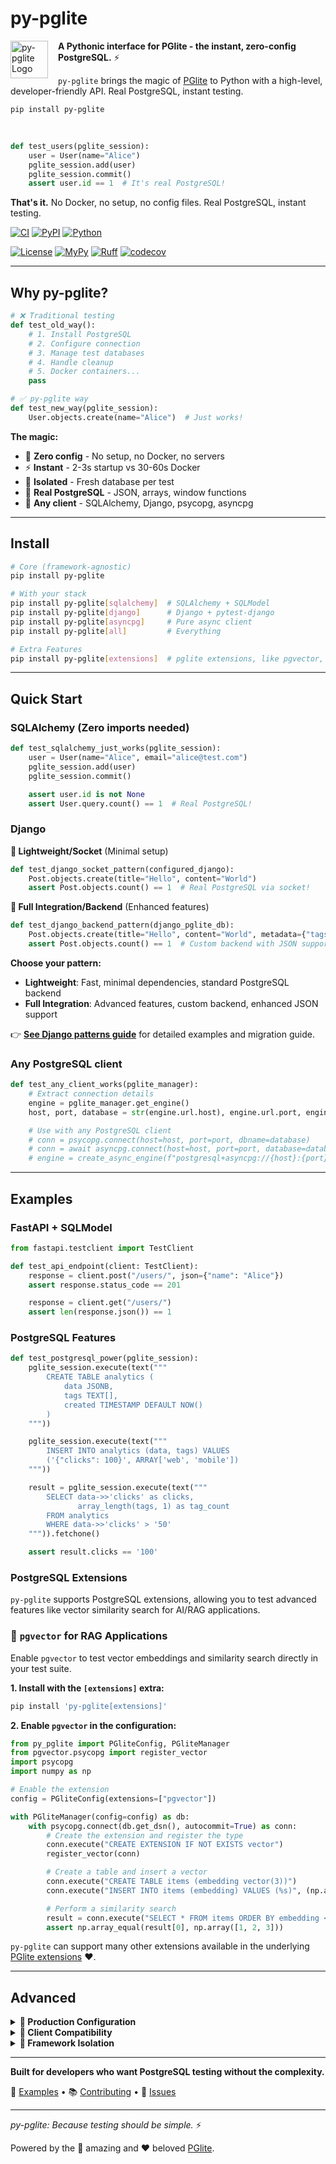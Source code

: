 # py-pglite

<img src="https://github.com/user-attachments/assets/3c6ef886-5075-4d82-a180-a6b1dafe792b" alt="py-pglite Logo" width="60" align="left" style="margin-right: 16px;"/>

**A Pythonic interface for PGlite - the instant, zero-config PostgreSQL.** ⚡️

`py-pglite` brings the magic of [PGlite](https://github.com/electric-sql/pglite) to Python with a high-level, developer-friendly API. Real PostgreSQL, instant testing.

`pip install py-pglite`

<br clear="all"/>

```python
def test_users(pglite_session):
    user = User(name="Alice")
    pglite_session.add(user)
    pglite_session.commit()
    assert user.id == 1  # It's real PostgreSQL!
```

**That's it.** No Docker, no setup, no config files. Real PostgreSQL, instant testing.

[![CI](https://github.com/wey-gu/py-pglite/actions/workflows/ci.yml/badge.svg)](https://github.com/wey-gu/py-pglite/actions/workflows/ci.yml) [![PyPI](https://badge.fury.io/py/py-pglite.svg)](https://badge.fury.io/py/py-pglite) [![Python](https://img.shields.io/pypi/pyversions/py-pglite.svg)](https://pypi.org/project/py-pglite/)

[![License](https://img.shields.io/pypi/l/py-pglite.svg)](https://github.com/wey-gu/py-pglite/blob/main/LICENSE) [![MyPy](https://img.shields.io/badge/type_checked-mypy-informational.svg)](https://mypy.readthedocs.io/en/stable/introduction.html) [![Ruff](https://img.shields.io/badge/style-ruff-blue?logo=ruff&logoColor=white)](https://github.com/astral-sh/ruff) [![codecov](https://codecov.io/github/wey-gu/py-pglite/graph/badge.svg?token=VQHDHT5LIM)](https://codecov.io/github/wey-gu/py-pglite)

---

## **Why py-pglite?**

```python
# ❌ Traditional testing
def test_old_way():
    # 1. Install PostgreSQL
    # 2. Configure connection
    # 3. Manage test databases
    # 4. Handle cleanup
    # 5. Docker containers...
    pass

# ✅ py-pglite way
def test_new_way(pglite_session):
    User.objects.create(name="Alice")  # Just works!
```

**The magic:**

- 🎯 **Zero config** - No setup, no Docker, no servers
- ⚡ **Instant** - 2-3s startup vs 30-60s Docker
- 🔄 **Isolated** - Fresh database per test
- 🐘 **Real PostgreSQL** - JSON, arrays, window functions
- 🚀 **Any client** - SQLAlchemy, Django, psycopg, asyncpg

---

## **Install**

```bash
# Core (framework-agnostic)
pip install py-pglite

# With your stack
pip install py-pglite[sqlalchemy]  # SQLAlchemy + SQLModel
pip install py-pglite[django]      # Django + pytest-django
pip install py-pglite[asyncpg]     # Pure async client
pip install py-pglite[all]         # Everything

# Extra Features
pip install py-pglite[extensions]  # pglite extensions, like pgvector, fuzzystrmatch etc.
```

---

## **Quick Start**

### **SQLAlchemy** (Zero imports needed)

```python
def test_sqlalchemy_just_works(pglite_session):
    user = User(name="Alice", email="alice@test.com")
    pglite_session.add(user)
    pglite_session.commit()

    assert user.id is not None
    assert User.query.count() == 1  # Real PostgreSQL!
```

### **Django**

**🔹 Lightweight/Socket** (Minimal setup)

```python
def test_django_socket_pattern(configured_django):
    Post.objects.create(title="Hello", content="World")
    assert Post.objects.count() == 1  # Real PostgreSQL via socket!
```

**🔸 Full Integration/Backend** (Enhanced features)

```python
def test_django_backend_pattern(django_pglite_db):
    Post.objects.create(title="Hello", content="World", metadata={"tags": ["test"]})
    assert Post.objects.count() == 1  # Custom backend with JSON support!
```

**Choose your pattern:**

- **Lightweight**: Fast, minimal dependencies, standard PostgreSQL backend
- **Full Integration**: Advanced features, custom backend, enhanced JSON support

👉 [**See Django patterns guide**](examples/testing-patterns/django/) for detailed examples and migration guide.

### **Any PostgreSQL client**

```python
def test_any_client_works(pglite_manager):
    # Extract connection details
    engine = pglite_manager.get_engine()
    host, port, database = str(engine.url.host), engine.url.port, engine.url.database

    # Use with any PostgreSQL client
    # conn = psycopg.connect(host=host, port=port, dbname=database)
    # conn = await asyncpg.connect(host=host, port=port, database=database)
    # engine = create_async_engine(f"postgresql+asyncpg://{host}:{port}/{database}")
```

---

## **Examples**

### **FastAPI + SQLModel**

```python
from fastapi.testclient import TestClient

def test_api_endpoint(client: TestClient):
    response = client.post("/users/", json={"name": "Alice"})
    assert response.status_code == 201

    response = client.get("/users/")
    assert len(response.json()) == 1
```

### **PostgreSQL Features**

```python
def test_postgresql_power(pglite_session):
    pglite_session.execute(text("""
        CREATE TABLE analytics (
            data JSONB,
            tags TEXT[],
            created TIMESTAMP DEFAULT NOW()
        )
    """))

    pglite_session.execute(text("""
        INSERT INTO analytics (data, tags) VALUES
        ('{"clicks": 100}', ARRAY['web', 'mobile'])
    """))

    result = pglite_session.execute(text("""
        SELECT data->>'clicks' as clicks,
               array_length(tags, 1) as tag_count
        FROM analytics
        WHERE data->>'clicks' > '50'
    """)).fetchone()

    assert result.clicks == '100'
```

### **PostgreSQL Extensions**

`py-pglite` supports PostgreSQL extensions, allowing you to test advanced features like vector similarity search for AI/RAG applications.

### **🚀 `pgvector` for RAG Applications**

Enable `pgvector` to test vector embeddings and similarity search directly in your test suite.

**1. Install with the `[extensions]` extra:**

```bash
pip install 'py-pglite[extensions]'
```

**2. Enable `pgvector` in the configuration:**

```python
from py_pglite import PGliteConfig, PGliteManager
from pgvector.psycopg import register_vector
import psycopg
import numpy as np

# Enable the extension
config = PGliteConfig(extensions=["pgvector"])

with PGliteManager(config=config) as db:
    with psycopg.connect(db.get_dsn(), autocommit=True) as conn:
        # Create the extension and register the type
        conn.execute("CREATE EXTENSION IF NOT EXISTS vector")
        register_vector(conn)

        # Create a table and insert a vector
        conn.execute("CREATE TABLE items (embedding vector(3))")
        conn.execute("INSERT INTO items (embedding) VALUES (%s)", (np.array([1, 2, 3]),))

        # Perform a similarity search
        result = conn.execute("SELECT * FROM items ORDER BY embedding <-> %s LIMIT 1", (np.array([1, 1, 1]),)).fetchone()
        assert np.array_equal(result[0], np.array([1, 2, 3]))
```

`py-pglite` can support many other extensions available in the underlying [PGlite extensions](https://pglite.dev/extensions/) ♥️.

---

## **Advanced**

<details>
<summary><strong>🔧 Production Configuration</strong></summary>

```python
from py_pglite import PGliteConfig
from py_pglite.sqlalchemy import SQLAlchemyPGliteManager

config = PGliteConfig(
    timeout=60,                    # Extended timeout for CI/CD
    log_level="INFO",              # Balanced logging
    cleanup_on_exit=True,          # Automatic cleanup
    work_dir=Path("./test-data")   # Custom directory
)

with SQLAlchemyPGliteManager(config) as manager:
    engine = manager.get_engine(
        pool_recycle=3600,         # Connection recycling
        echo=False                 # SQL logging
    )
```

</details>

<details>
<summary><strong>🔄 Client Compatibility</strong></summary>

```python
# py-pglite provides a REAL PostgreSQL server - any client works!

with SQLAlchemyPGliteManager() as manager:
    engine = manager.get_engine()
    url = engine.url

    # Extract connection details for any PostgreSQL client
    host, port, database = str(url.host), url.port, url.database

    # Examples for different clients:
    # psycopg:  psycopg.connect(host=host, port=port, dbname=database)
    # asyncpg:  await asyncpg.connect(host=host, port=port, database=database)
    # Django:   Uses custom py-pglite backend automatically
```

**Installation Matrix:**

| Client | Install | Use Case |
|--------|---------|----------|
| `[sqlalchemy]` | SQLAlchemy + SQLModel | ORM, modern Python |
| `[django]` | Django + pytest-django | Django projects |
| `[psycopg]` | psycopg (sync/async) | Raw SQL, custom |
| `[asyncpg]` | Pure async client | High-performance async |
| `[all]` | Everything | Full compatibility |

</details>

<details>
<summary><strong>🎯 Framework Isolation</strong></summary>

```bash
# Perfect isolation - no framework bleeding
pytest -m sqlalchemy -p no:django     # Pure SQLAlchemy
pytest -m django -p no:sqlalchemy     # Pure Django
pytest tests/sqlalchemy/              # Directory isolation
```

</details>

---

**Built for developers who want PostgreSQL testing without the complexity.**

🎯 [Examples](examples/) • 📚 [Contributing](CONTRIBUTING.md) • 🐛 [Issues](https://github.com/wey-gu/py-pglite/issues)

---

*py-pglite: Because testing should be simple.* ⚡

Powered by the 🚀 amazing and ♥️ beloved [PGlite](https://github.com/electric-sql/pglite).
